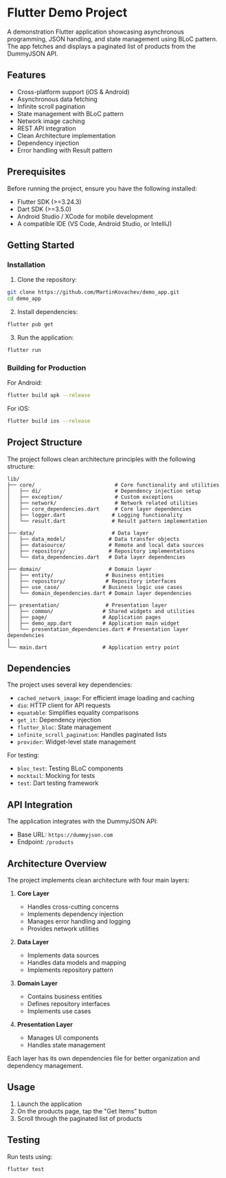 # Flutter Demo Project

A demonstration Flutter application showcasing asynchronous programming, JSON handling, and state management using BLoC pattern. The app fetches and displays a paginated list of products from the DummyJSON API.

## Features

- Cross-platform support (iOS & Android)
- Asynchronous data fetching
- Infinite scroll pagination
- State management with BLoC pattern
- Network image caching
- REST API integration
- Clean Architecture implementation
- Dependency injection
- Error handling with Result pattern

## Prerequisites

Before running the project, ensure you have the following installed:

- Flutter SDK (>=3.24.3)
- Dart SDK (>=3.5.0)
- Android Studio / XCode for mobile development
- A compatible IDE (VS Code, Android Studio, or IntelliJ)

## Getting Started

### Installation

1. Clone the repository:
```bash
git clone https://github.com/MartinKovachev/demo_app.git
cd demo_app
```

2. Install dependencies:
```bash
flutter pub get
```

3. Run the application:
```bash
flutter run
```

### Building for Production

For Android:
```bash
flutter build apk --release
```

For iOS:
```bash
flutter build ios --release
```

## Project Structure

The project follows clean architecture principles with the following structure:

```
lib/
├── core/                          # Core functionality and utilities
│   ├── di/                        # Dependency injection setup
│   ├── exception/                 # Custom exceptions
│   ├── network/                   # Network related utilities
│   ├── core_dependencies.dart     # Core layer dependencies
│   ├── logger.dart               # Logging functionality
│   └── result.dart               # Result pattern implementation
│
├── data/                         # Data layer
│   ├── data_model/              # Data transfer objects
│   ├── datasource/              # Remote and local data sources
│   ├── repository/              # Repository implementations
│   └── data_dependencies.dart   # Data layer dependencies
│
├── domain/                      # Domain layer
│   ├── entity/                 # Business entities
│   ├── repository/             # Repository interfaces
│   ├── use_case/              # Business logic use cases
│   └── domain_dependencies.dart # Domain layer dependencies
│
├── presentation/               # Presentation layer
│   ├── common/                # Shared widgets and utilities
│   ├── page/                  # Application pages
│   ├── demo_app.dart          # Application main widget
│   └── presentation_dependencies.dart # Presentation layer dependencies
│
└── main.dart                  # Application entry point
```

## Dependencies

The project uses several key dependencies:

- `cached_network_image`: For efficient image loading and caching
- `dio`: HTTP client for API requests
- `equatable`: Simplifies equality comparisons
- `get_it`: Dependency injection
- `flutter_bloc`: State management
- `infinite_scroll_pagination`: Handles paginated lists
- `provider`: Widget-level state management

For testing:
- `bloc_test`: Testing BLoC components
- `mocktail`: Mocking for tests
- `test`: Dart testing framework

## API Integration

The application integrates with the DummyJSON API:
- Base URL: `https://dummyjson.com`
- Endpoint: `/products`

## Architecture Overview

The project implements clean architecture with four main layers:

1. **Core Layer**
    - Handles cross-cutting concerns
    - Implements dependency injection
    - Manages error handling and logging
    - Provides network utilities

2. **Data Layer**
    - Implements data sources
    - Handles data models and mapping
    - Implements repository pattern

3. **Domain Layer**
    - Contains business entities
    - Defines repository interfaces
    - Implements use cases

4. **Presentation Layer**
    - Manages UI components
    - Handles state management

Each layer has its own dependencies file for better organization and dependency management.

## Usage

1. Launch the application
2. On the products page, tap the "Get Items" button
3. Scroll through the paginated list of products

## Testing

Run tests using:
```bash
flutter test
```